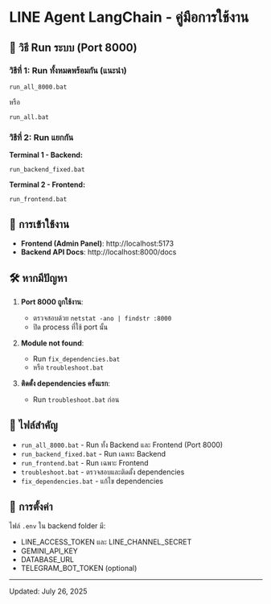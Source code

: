 # LINE Agent LangChain - คู่มือการใช้งาน

## 🚀 วิธี Run ระบบ (Port 8000)

### วิธีที่ 1: Run ทั้งหมดพร้อมกัน (แนะนำ)
```batch
run_all_8000.bat
```
หรือ
```batch
run_all.bat
```

### วิธีที่ 2: Run แยกกัน
**Terminal 1 - Backend:**
```batch
run_backend_fixed.bat
```

**Terminal 2 - Frontend:**
```batch
run_frontend.bat
```

## 🔗 การเข้าใช้งาน

- **Frontend (Admin Panel)**: http://localhost:5173
- **Backend API Docs**: http://localhost:8000/docs

## 🛠️ หากมีปัญหา

1. **Port 8000 ถูกใช้งาน**: 
   - ตรวจสอบด้วย `netstat -ano | findstr :8000`
   - ปิด process ที่ใช้ port นั้น

2. **Module not found**: 
   - Run `fix_dependencies.bat`
   - หรือ `troubleshoot.bat`

3. **ติดตั้ง dependencies ครั้งแรก**:
   - Run `troubleshoot.bat` ก่อน

## 📁 ไฟล์สำคัญ

- `run_all_8000.bat` - Run ทั้ง Backend และ Frontend (Port 8000)
- `run_backend_fixed.bat` - Run เฉพาะ Backend
- `run_frontend.bat` - Run เฉพาะ Frontend
- `troubleshoot.bat` - ตรวจสอบและติดตั้ง dependencies
- `fix_dependencies.bat` - แก้ไข dependencies

## 🔧 การตั้งค่า

ไฟล์ `.env` ใน backend folder มี:
- LINE_ACCESS_TOKEN และ LINE_CHANNEL_SECRET
- GEMINI_API_KEY
- DATABASE_URL
- TELEGRAM_BOT_TOKEN (optional)

---
Updated: July 26, 2025